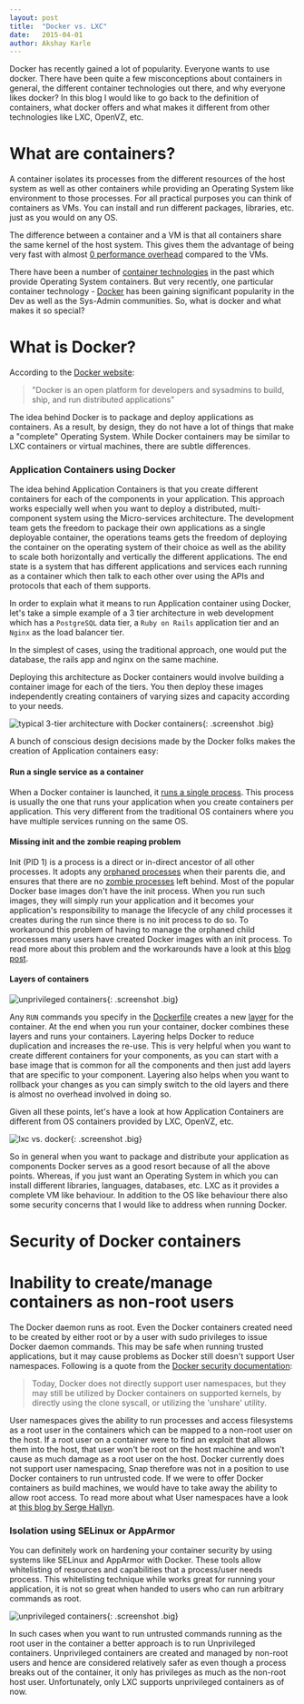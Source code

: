 ```yaml
---
layout: post
title:  "Docker vs. LXC"
date:   2015-04-01
author: Akshay Karle
---
```


Docker has recently gained a lot of popularity. Everyone wants to use docker. There have been quite a few misconceptions about containers in general, the different container technologies out there, and why everyone likes docker? In this blog I would like to go back to the definition of containers, what docker offers and what makes it different from other technologies like LXC, OpenVZ, etc.

# What are containers?

A container isolates its processes from the different resources of the host system as well as other containers while providing an Operating System like environment to those processes. For all practical purposes you can think of containers as VMs. You can install and run different packages, libraries, etc. just as you would on any OS.

The difference between a container and a VM is that all containers share the same kernel of the host system. This gives them the advantage of being very fast with almost [0 performance overhead](https://en.wikipedia.org/wiki/Operating-system-level_virtualization#Overhead) compared to the VMs.

There have been a number of [container technologies](https://en.wikipedia.org/wiki/Operating-system-level_virtualization#Implementations) in the past which provide Operating System containers. But very recently, one particular container technology - [Docker](https://www.Docker.com/) has been gaining significant popularity in the Dev as well as the Sys-Admin communities. So, what is docker and what makes it so special?

# What is Docker?

According to the [Docker website](https://www.Docker.com/):

> "Docker is an open platform for developers and sysadmins to build, ship, and run distributed applications"

The idea behind Docker is to package and deploy applications as containers. As a result, by design, they do not have a lot of things that make a "complete" Operating System. While Docker containers may be similar to LXC containers or virtual machines, there are subtle differences.

### Application Containers using Docker

The idea behind Application Containers is that you create different containers for each of the components in your application. This approach works especially well when you want to deploy a distributed, multi-component system using the Micro-services architecture. The development team gets the freedom to package their own applications as a single deployable container, the operations teams gets the freedom of deploying the container on the operating system of their choice as well as the ability to scale both horizontally and vertically the different applications. The end state is a system that has different applications and services each running as a container which then talk to each other over using the APIs and protocols that each of them supports.

In order to explain what it means to run Application container using Docker, let's take a simple example of a 3 tier architecture in web development which has a `PostgreSQL` data tier, a `Ruby on Rails` application tier and an `Nginx` as the load balancer tier.

In the simplest of cases, using the traditional approach, one would put the database, the rails app and nginx on the same machine.

Deploying this architecture as Docker containers would involve building a container image for each of the tiers. You then deploy these images independently creating containers of varying sizes and capacity according to your needs.

![typical 3-tier architecture with Docker containers](/assets/images/screenshots/snap-containers/3-tier-architecture-using-docker.jpg){: .screenshot .big}

A bunch of conscious design decisions made by the Docker folks makes the creation of Application containers easy:

#### Run a single service as a container

When a Docker container is launched, it [runs a single process](https://docs.docker.com/reference/run/). This process is usually the one that runs your application when you create containers per application. This very different from the traditional OS containers where you have multiple services running on the same OS.

#### Missing init and the zombie reaping problem

Init (PID 1) is a process is a direct or in-direct ancestor of all other processes. It adopts any [orphaned processes](https://en.wikipedia.org/wiki/Orphan_process) when their parents die, and ensures that there are no [zombie processes](https://en.wikipedia.org/wiki/Zombie_process) left behind. Most of the popular Docker base images don't have the init process. When you run such images, they will simply run your application and it becomes your application's responsibility to manage the lifecycle of any child processes it creates during the run since there is no init process to do so. To workaround this problem of having to manage the orphaned child processes many users have created Docker images with an init process. To read more about this problem and the workarounds have a look at this [blog post](https://blog.phusion.nl/2015/01/20/docker-and-the-pid-1-zombie-reaping-problem/).

#### Layers of containers

![unprivileged containers](/assets/images/screenshots/snap-containers/docker-layers.png){: .screenshot .big}

Any `RUN` commands you specify in the [Dockerfile](https://docs.docker.com/reference/builder/) creates a new [layer](https://docs.docker.com/terms/layer/) for the container. At the end when you run your container, docker combines these layers and runs your containers. Layering helps Docker to reduce duplication and increases the re-use. This is very helpful when you want to create different containers for your components, as you can start with a base image that is common for all the components and then just add layers that are specific to your component. Layering also helps when you want to rollback your changes as you can simply switch to the old layers and there is almost no overhead involved in doing so.

Given all these points, let's have a look at how Application Containers are different from OS containers provided by LXC, OpenVZ, etc.

![lxc vs. docker](/assets/images/screenshots/snap-containers/lxc-vs-docker.jpg){: .screenshot .big}

So in general when you want to package and distribute your application as components Docker serves as a good resort because of all the above points. Whereas, if you just want an Operating System in which you can install different libraries, languages, databases, etc. LXC as it provides a complete VM like behaviour. In addition to the OS like behaviour there also some security concerns that I would like to address when running Docker.

# Security of Docker containers

# Inability to create/manage containers as non-root users

The Docker daemon runs as root. Even the Docker containers created need to be created by either root or by a user with sudo privileges to issue Docker daemon commands. This may be safe when running trusted applications, but it may cause problems as Docker still doesn't support User namespaces. Following is a quote from the [Docker security documentation](https://docs.docker.com/articles/security/):

> Today, Docker does not directly support user namespaces, but they may still be utilized by Docker containers on supported kernels, by directly using the clone syscall, or utilizing the 'unshare' utility.

User namespaces gives the ability to run processes and access filesystems as a root user in the containers which can be mapped to a non-root user on the host. If a root user on a container were to find an exploit that allows them into the host, that user won't be root on the host machine and won't cause as much damage as a root user on the host. Docker currently does not support user namespacing, Snap therefore was not in a position to use Docker containers to run untrusted code. If we were to offer Docker containers as build machines, we would have to take away the ability to allow root access. To read more about what User namespaces have a look at [this blog by Serge Hallyn](https://s3hh.wordpress.com/2012/05/10/user-namespaces-available-to-play/).

### Isolation using SELinux or AppArmor

You can definitely work on hardening your container security by using systems like SELinux and AppArmor with Docker. These tools allow whitelisting of resources and capabilities that a process/user needs process. This whitelisting technique while works great for running your application, it is not so great when handed to users who can run arbitrary commands as root.


![unprivileged containers](/assets/images/screenshots/snap-containers/unprivileged-containers.jpg){: .screenshot .big}

In such cases when you want to run untrusted commands running as the root user in the container a better approach is to run Unprivileged containers. Unprivileged containers are created and managed by non-root users and hence are considered relatively safer as even though a process breaks out of the container, it only has privileges as much as the non-root host user. Unfortunately, only LXC supports unprivileged containers as of now.

